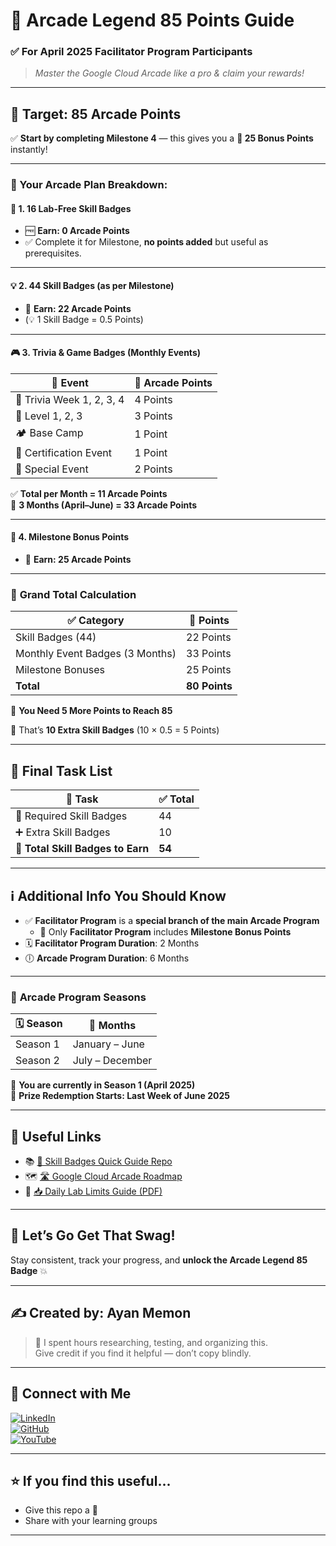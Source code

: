 # 🎯 Arcade Legend 85 Points Guide  
### ✅ For April 2025 Facilitator Program Participants  
> *Master the Google Cloud Arcade like a pro & claim your rewards!*

---

## 🎯 **Target: 85 Arcade Points**

✅ **Start by completing Milestone 4** — this gives you a **🎁 25 Bonus Points** instantly!

---

### 📌 Your Arcade Plan Breakdown:

#### 🧪 1. **16 Lab-Free Skill Badges**  
- 🆓 **Earn: 0 Arcade Points**  
- ✅ Complete it for Milestone, **no points added** but useful as prerequisites.

---

#### 💡 2. **44 Skill Badges (as per Milestone)**  
- 🎯 **Earn: 22 Arcade Points**  
- (💡 1 Skill Badge = 0.5 Points)

---

#### 🎮 3. **Trivia & Game Badges (Monthly Events)**

| 🎉 Event | 🔢 Arcade Points |
|---------|------------------|
| 🧠 Trivia Week 1, 2, 3, 4 | 4 Points |
| 🎯 Level 1, 2, 3          | 3 Points |
| 🏕️ Base Camp              | 1 Point  |
| 🪪 Certification Event     | 1 Point  |
| 🌟 Special Event          | 2 Points |

✅ **Total per Month = 11 Arcade Points**  
📅 **3 Months (April–June) = 33 Arcade Points**

---

#### 🏁 4. **Milestone Bonus Points**  
- 🎉 **Earn: 25 Arcade Points**

---

### 🔢 **Grand Total Calculation**

| ✅ Category | 🎯 Points |
|------------|-----------|
| Skill Badges (44) | 22 Points |
| Monthly Event Badges (3 Months) | 33 Points |
| Milestone Bonuses | 25 Points |
| **Total** | **80 Points** |

📌 **You Need 5 More Points to Reach 85**

🎯 That’s **10 Extra Skill Badges** (10 × 0.5 = 5 Points)

---

## 🔁 **Final Task List**

| 📝 Task | ✅ Total |
|--------|----------|
| 🏅 Required Skill Badges | 44 |
| ➕ Extra Skill Badges | 10 |
| **🎯 Total Skill Badges to Earn** | **54** |

---

## ℹ️ Additional Info You Should Know

- ✅ **Facilitator Program** is a **special branch of the main Arcade Program**
  - 🎯 Only **Facilitator Program** includes **Milestone Bonus Points**
- 🗓️ **Facilitator Program Duration**: 2 Months  
- 🕕 **Arcade Program Duration**: 6 Months

---

### 📆 **Arcade Program Seasons**

| 🗓️ Season | 📍 Months |
|-----------|-----------|
| Season 1 | January – June |
| Season 2 | July – December |

📌 **You are currently in Season 1 (April 2025)**  
🎁 **Prize Redemption Starts: Last Week of June 2025**

---

## 🔗 Useful Links

- 📚 [🎯 Skill Badges Quick Guide Repo](https://github.com/AyanMemon296/GoogleCloud-SkillBadges-QuickGuide)
- 🗺️ [🛣️ Google Cloud Arcade Roadmap](https://github.com/AyanMemon296/GoogleCloud-SkillBadges-QuickGuide/blob/main/RoadMap.md)
- 📘 [📥 Daily Lab Limits Guide (PDF)](https://github.com/AyanMemon296/GoogleCloud-SkillBadges-QuickGuide/blob/main/Daily_Lab_Limit.pdf)

---

## 🙌 Let’s Go Get That Swag!

Stay consistent, track your progress, and **unlock the Arcade Legend 85 Badge** 💥  

---

## ✍️ Created by: **Ayan Memon**

> 🙌 I spent hours researching, testing, and organizing this.  
> Give credit if you find it helpful — don’t copy blindly.

---

## 📢 Connect with Me

[![LinkedIn](https://img.shields.io/badge/LinkedIn-Ayan%20Memon-blue?logo=linkedin)](https://www.linkedin.com/in/ayanmemon296)  
[![GitHub](https://img.shields.io/badge/GitHub-AyanMemon296-black?logo=github)](https://github.com/AyanMemon296)  
[![YouTube](https://img.shields.io/badge/YouTube-ayanmemon2926-red?logo=youtube)](https://www.youtube.com/@ayanmemon2926/playlists)

---

## ⭐ If you find this useful...

- Give this repo a 🌟
- Share with your learning groups

---

